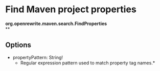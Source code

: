 # Find Maven project properties

**org.openrewrite.maven.search.FindProperties**  
\*\*

## Options

* propertyPattern: String!
  * Regular expression pattern used to match property tag names.\*

